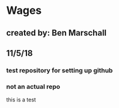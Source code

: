 # Wages
## created by: Ben Marschall
## 11/5/18
### test repository for setting up github
### not an actual repo

this is a test
